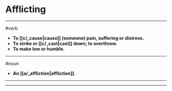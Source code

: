 # Afflicting
---
#verb
- **To [[c/_cause|cause]] (someone) pain, suffering or distress.**
- **To strike or [[c/_cast|cast]] down; to overthrow.**
- **To make low or humble.**
---
#noun
- **An [[a/_affliction|affliction]].**
---
---
